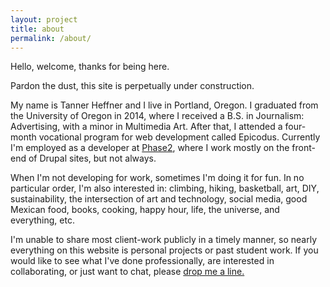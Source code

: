 ```yaml
---
layout: project
title: about
permalink: /about/
---
```


Hello, welcome, thanks for being here.

Pardon the dust, this site is perpetually under construction.

My name is Tanner Heffner and I live in Portland, Oregon. I graduated from the University of Oregon in 2014, where I received a B.S. in Journalism: Advertising, with a minor in Multimedia Art.
After that, I attended a four-month vocational program for web development called Epicodus. Currently I'm employed as a developer at <a href="http://www.phase2technology.com" target="_blank">Phase2</a>, where I work mostly on the front-end of Drupal sites, but not always.

 
When I'm not developing for work, sometimes I'm doing it for fun. In no particular order, I'm also interested in: climbing, hiking, basketball, art, DIY, sustainability, the intersection of art and technology, social media, good Mexican food, books, cooking, happy hour, life, the universe, and everything, etc.

I'm unable to share most client-work publicly in a timely manner, so nearly everything on this website is personal projects or past student work.
If you would like to see what I've done professionally, are interested in collaborating, or just want to chat, please <a href='/connect/'>drop me a line.</a>
